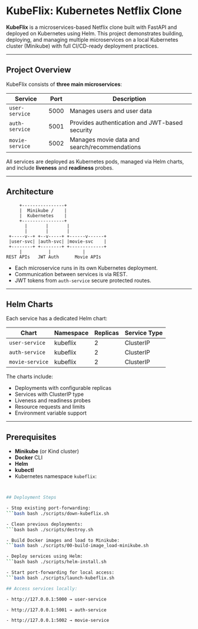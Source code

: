 # KubeFlix: Kubernetes Netflix Clone

**KubeFlix** is a microservices-based Netflix clone built with FastAPI and deployed on Kubernetes using Helm. This project demonstrates building, deploying, and managing multiple microservices on a local Kubernetes cluster (Minikube) with full CI/CD-ready deployment practices.

---

## Project Overview

KubeFlix consists of **three main microservices**:

| Service       | Port | Description                                      |
|---------------|------|--------------------------------------------------|
| `user-service`| 5000 | Manages users and user data                      |
| `auth-service`| 5001 | Provides authentication and JWT-based security |
| `movie-service`| 5002 | Manages movie data and search/recommendations  |

All services are deployed as Kubernetes pods, managed via Helm charts, and include **liveness** and **readiness** probes.

---

## Architecture

         +----------------+
         |  Minikube /    |
         |  Kubernetes    |
         +----------------+
           |       |       |
           |       |       |
     +-----v--+ +--v-----+ +------v------+
     |user-svc| |auth-svc| |movie-svc    |
     +--------+ +--------+ +-------------+
         |          |            |
    REST APIs   JWT Auth      Movie APIs


- Each microservice runs in its own Kubernetes deployment.
- Communication between services is via REST.
- JWT tokens from `auth-service` secure protected routes.

---

## Helm Charts

Each service has a dedicated Helm chart:

| Chart             | Namespace | Replicas | Service Type |
|------------------|-----------|----------|--------------|
| `user-service`    | kubeflix  | 2        | ClusterIP    |
| `auth-service`    | kubeflix  | 2        | ClusterIP    |
| `movie-service`   | kubeflix  | 2        | ClusterIP    |

The charts include:
- Deployments with configurable replicas
- Services with ClusterIP type
- Liveness and readiness probes
- Resource requests and limits
- Environment variable support

---

## Prerequisites

- **Minikube** (or Kind cluster)
- **Docker** CLI
- **Helm**
- **kubectl**
- Kubernetes namespace `kubeflix`:
```bash kubectl create ns kubeflix


## Deployment Steps

- Stop existing port-forwarding:
```bash bash ./scripts/down-kubeflix.sh 

- Clean previous deployments:
```bash bash ./scripts/destroy.sh

- Build Docker images and load to Minikube:
```bash bash ./scripts/00-build-image_load-minikube.sh

- Deploy services using Helm:
```bash bash ./scripts/helm-install.sh

- Start port-forwarding for local access:
```bash bash ./scripts/launch-kubeflix.sh

## Access services locally:

- http://127.0.0.1:5000 → user-service

- http://127.0.0.1:5001 → auth-service

- http://127.0.0.1:5002 → movie-service